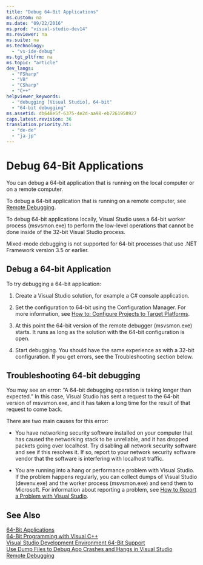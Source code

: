 ```yaml
---
title: "Debug 64-Bit Applications"
ms.custom: na
ms.date: "09/22/2016"
ms.prod: "visual-studio-dev14"
ms.reviewer: na
ms.suite: na
ms.technology: 
  - "vs-ide-debug"
ms.tgt_pltfrm: na
ms.topic: "article"
dev_langs: 
  - "FSharp"
  - "VB"
  - "CSharp"
  - "C++"
helpviewer_keywords: 
  - "debugging [Visual Studio], 64-bit"
  - "64-bit debugging"
ms.assetid: db648e5f-6375-4e2d-aa98-eb7261958927
caps.latest.revision: 36
translation.priority.ht: 
  - "de-de"
  - "ja-jp"
---
```

# Debug 64-Bit Applications
You can debug a 64-bit application that is running on the local computer or on a remote computer.  
  
 To debug a 64-bit application that is running on a remote computer, see [Remote Debugging](../VS_csharp/remote-debugging.md).  
  
 To debug 64-bit applications locally, Visual Studio uses a 64-bit worker process (msvsmon.exe) to perform the low-level operations that cannot be done inside of the 32-bit Visual Studio process.  
  
 Mixed-mode debugging is not supported for 64-bit processes that use .NET Framework version 3.5 or earlier.  
  
## Debug a 64-bit Application  
 To try debugging a 64-bit application:  
  
1.  Create a Visual Studio solution, for example a C# console application.  
  
2.  Set the configuration to 64-bit using the Configuration Manager. For more information, see [How to: Configure Projects to Target Platforms](../VS_csharp/how-to--configure-projects-to-target-platforms.md).  
  
3.  At this point the 64-bit version of the remote debugger (msvsmon.exe) starts. It runs as long as the solution with the 64-bit configuration is open.  
  
4.  Start debugging. You should have the same experience as with a 32-bit configuration. If you get errors, see the Troubleshooting section below.  
  
## Troubleshooting 64-bit debugging  
 You may see an error: “A 64-bit debugging operation is taking longer than expected.” In this case, Visual Studio has sent a request to the 64-bit version of msvsmon.exe, and it has taken a long time for the result of that request to come back.  
  
 There are two main causes for this error:  
  
-   You have networking security software installed on your computer that has caused the networking stack to be unreliable, and it has dropped packets going over localhost. Try disabling all network security software and see if this resolves it. If so, report to your network security software vendor that the software is interfering with localhost traffic.  
  
-   You are running into a hang or performance problem with Visual Studio. If the problem happens regularly, you can collect dumps of Visual Studio (devenv.exe) and the worker process (msvsmon.exe) and send them to Microsoft. For information about reporting a problem, see [How to Report a Problem with Visual Studio](../VS_csharp/how-to-report-a-problem-with-visual-studio.md).  
  
## See Also  
 [64-Bit Applications](assetId:///fd4026bc-2c3d-4b27-86dc-ec5e96018181)   
 [64-Bit Programming with Visual C++](../VS_csharp/configuring-programs-for-64-bit--visual-c---.md)   
 [Visual Studio Development Environment 64-Bit Support](../VS_csharp/visual-studio-ide-64-bit-support.md)   
 [Use Dump Files to Debug App Crashes and Hangs in Visual Studio](../VS_csharp/using-dump-files.md)   
 [Remote Debugging](../VS_csharp/remote-debugging.md)